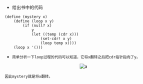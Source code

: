 - 给出书中的代码
```
(define (mystery x)
    (define (loop x y)
        (if (null? x)
            y
            (let ((temp (cdr x)))
                (set-cdr! x y)
                (loop temp x))))
    (loop x '()))
```

- `简单分析一下loop过程的代码可以知道，它将x翻转之后把cdr指针指向了y。`
<p align="center">
  <img src="https://github.com/Perry961002/Learning-notes-of-SICP/blob/master/Chap3/exercise/exe3.14-loop/a.jpg" alt="a"/>
</p>

`因此mystery就是将x翻转。`